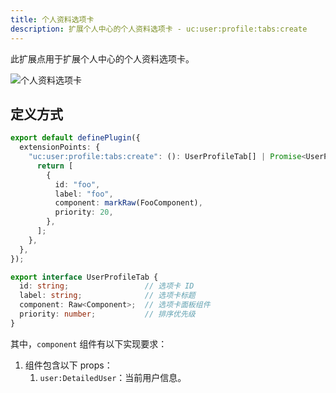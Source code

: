 ```yaml
---
title: 个人资料选项卡
description: 扩展个人中心的个人资料选项卡 - uc:user:profile:tabs:create
---
```


此扩展点用于扩展个人中心的个人资料选项卡。

![个人资料选项卡](/img/developer-guide/plugin/extension-points/ui/uc-user-profile-tabs-create.png)

## 定义方式

```ts
export default definePlugin({
  extensionPoints: {
    "uc:user:profile:tabs:create": (): UserProfileTab[] | Promise<UserProfileTab[]> => {
      return [
        {
          id: "foo",
          label: "foo",
          component: markRaw(FooComponent),
          priority: 20,
        },
      ];
    },
  },
});
```

```ts title="UserProfileTab"
export interface UserProfileTab {
  id: string;                 // 选项卡 ID
  label: string;              // 选项卡标题
  component: Raw<Component>;  // 选项卡面板组件
  priority: number;           // 排序优先级
}
```

其中，`component` 组件有以下实现要求：

1. 组件包含以下 props：
   1. `user:DetailedUser`：当前用户信息。
